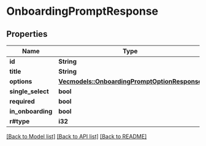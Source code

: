 # OnboardingPromptResponse

## Properties

Name | Type | Description | Notes
------------ | ------------- | ------------- | -------------
**id** | **String** |  | 
**title** | **String** |  | 
**options** | [**Vec<models::OnboardingPromptOptionResponse>**](OnboardingPromptOptionResponse.md) |  | 
**single_select** | **bool** |  | 
**required** | **bool** |  | 
**in_onboarding** | **bool** |  | 
**r#type** | **i32** |  | 

[[Back to Model list]](../README.md#documentation-for-models) [[Back to API list]](../README.md#documentation-for-api-endpoints) [[Back to README]](../README.md)


